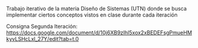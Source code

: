 Trabajo iterativo de la materia Diseño de Sistemas (UTN) donde se busca implementar ciertos conceptos vistos en clase durante cada iteración

Consigna Segunda Iteración: https://docs.google.com/document/d/10j6XB9zIhl5xox2xBEDEFsgPmueHMkyvLSHcLxl_27Y/edit?tab=t.0
